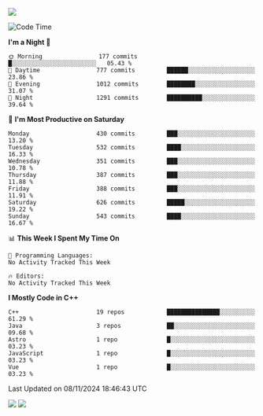 ![](https://komarev.com/ghpvc/?username=lilpidgey&color=red)
<!--START_SECTION:waka-->
![Code Time](http://img.shields.io/badge/Code%20Time-1%2C491%20hrs%2018%20mins-blue)

**I'm a Night 🦉** 

```text
🌞 Morning                177 commits         █░░░░░░░░░░░░░░░░░░░░░░░░   05.43 % 
🌆 Daytime                777 commits         ██████░░░░░░░░░░░░░░░░░░░   23.86 % 
🌃 Evening                1012 commits        ████████░░░░░░░░░░░░░░░░░   31.07 % 
🌙 Night                  1291 commits        ██████████░░░░░░░░░░░░░░░   39.64 % 
```
📅 **I'm Most Productive on Saturday** 

```text
Monday                   430 commits         ███░░░░░░░░░░░░░░░░░░░░░░   13.20 % 
Tuesday                  532 commits         ████░░░░░░░░░░░░░░░░░░░░░   16.33 % 
Wednesday                351 commits         ███░░░░░░░░░░░░░░░░░░░░░░   10.78 % 
Thursday                 387 commits         ███░░░░░░░░░░░░░░░░░░░░░░   11.88 % 
Friday                   388 commits         ███░░░░░░░░░░░░░░░░░░░░░░   11.91 % 
Saturday                 626 commits         █████░░░░░░░░░░░░░░░░░░░░   19.22 % 
Sunday                   543 commits         ████░░░░░░░░░░░░░░░░░░░░░   16.67 % 
```


📊 **This Week I Spent My Time On** 

```text
💬 Programming Languages: 
No Activity Tracked This Week

🔥 Editors: 
No Activity Tracked This Week
```

**I Mostly Code in C++** 

```text
C++                      19 repos            ███████████████░░░░░░░░░░   61.29 % 
Java                     3 repos             ██░░░░░░░░░░░░░░░░░░░░░░░   09.68 % 
Astro                    1 repo              █░░░░░░░░░░░░░░░░░░░░░░░░   03.23 % 
JavaScript               1 repo              █░░░░░░░░░░░░░░░░░░░░░░░░   03.23 % 
Vue                      1 repo              █░░░░░░░░░░░░░░░░░░░░░░░░   03.23 % 
```




 Last Updated on 08/11/2024 18:46:43 UTC
<!--END_SECTION:waka-->
![](https://hit.yhype.me/github/profile?user_id=42968544)
![](https://komarev.com/ghpvc/?lilpidgey)
